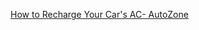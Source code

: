 
[How to Recharge Your Car's AC- AutoZone](https://www.autozone.com/diy/climate-control/how-to-recharge-car-ac)
